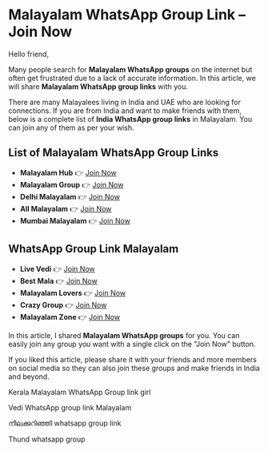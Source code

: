 # Malayalam WhatsApp Group Link – Join Now  

Hello friend,  

Many people search for **Malayalam WhatsApp groups** on the internet but often get frustrated due to a lack of accurate information. In this article, we will share **Malayalam WhatsApp group links** with you.  

There are many Malayalees living in India and UAE who are looking for connections. If you are from India and want to make friends with them, below is a complete list of **India WhatsApp group links** in Malayalam. You can join any of them as per your wish.  

## List of Malayalam WhatsApp Group Links  

- **Malayalam Hub** 👉 [Join Now](https://tazagame.site/)  
- **Malayalam Group** 👉 [Join Now](https://tazagame.site/philippines-girl-whatsapp-group-link/)  
- **Delhi Malayalam** 👉 [Join Now](https://tazagame.site/single-girl-whatsapp-group-link-join-now/)  
- **All Malayalam** 👉 [Join Now](https://tazagame.site/)  
- **Mumbai Malayalam** 👉 [Join Now](https://tazagame.site/active-punjabi-girl-whatsapp-group-link-join-now/)  

## WhatsApp Group Link Malayalam
- **Live Vedi** 👉 [Join Now](https://tazagame.site/single-girl-whatsapp-group-link-join-now/)  
- **Best Mala** 👉 [Join Now](https://tazagame.site/single-girl-whatsapp-group-link-join-now/)  
- **Malayalam Lovers** 👉 [Join Now](https://tazagame.site/)  
- **Crazy Group** 👉 [Join Now](https://tazagame.site/single-girl-whatsapp-group-link-join-now/)  
- **Malayalam Zone** 👉 [Join Now](https://tazagame.site/philippines-girl-whatsapp-group-link/)  

In this article, I shared **Malayalam WhatsApp groups** for you. You can easily join any group you want with a single click on the "Join Now" button.  

If you liked this article, please share it with your friends and more members on social media so they can also join these groups and make friends in India and beyond.  

Kerala Malayalam WhatsApp Group link girl

Vedi WhatsApp group link Malayalam

നീലക്കുറിഞ്ഞി whatsapp group link

Thund whatsapp group
